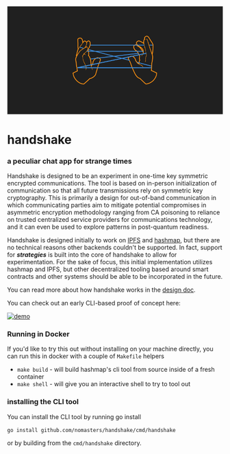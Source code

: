 ![handshake logo](images/handshake-dark.png)

# handshake

### a peculiar chat app for strange times

Handshake is designed to be an experiment in one-time key symmetric encrypted communications. The tool is based on in-person initialization of communication so that all future transmissions rely on symmetric key cryptography. This is primarily a design for out-of-band communication in which communicating parties aim to mitigate potential compromises in asymmetric encryption methodology ranging from CA poisoning to reliance on trusted centralized service providers for communications technology, and it can even be used to explore patterns in post-quantum readiness.

Handshake is designed initially to work on [IPFS](https://ipfs.io) and [hashmap](https://hashmap.sh), but there are no technical reasons other backends couldn't be supported. In fact, support for **_strategies_** is built into the core of handshake to allow for experimentation. For the sake of focus, this initial implementation utilizes hashmap and IPFS, but other decentralized tooling based around smart contracts and other systems should be able to be incorporated in the future.

You can read more about how handshake works in the [design doc](design-docs/handshake-core.md).

You can check out an early CLI-based proof of concept here:

[![demo](https://asciinema.org/a/a1ZBEQpJQjekQLNIi4wSHRsA4.svg)](https://asciinema.org/a/a1ZBEQpJQjekQLNIi4wSHRsA4?autoplay=1)


### Running in Docker

If you'd like to try this out without installing on your machine directly, you can run this in docker with a couple of `Makefile` helpers

- `make build` - will build hashmap's cli tool from source inside of a fresh container
- `make shell` - will give you an interactive shell to try to tool out

### installing the CLI tool

You can install the CLI tool by running go install

```
go install github.com/nomasters/handshake/cmd/handshake
```

or by building from the `cmd/handshake` directory.
